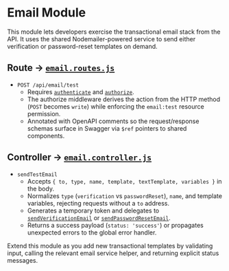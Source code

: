 # Email Module

This module lets developers exercise the transactional email stack from the API.
It uses the shared Nodemailer-powered service to send either verification or
password-reset templates on demand.

## Route → [`email.routes.js`](./email.routes.js)

- `POST /api/email/test`
  - Requires [`authenticate`](../../middlewares/authenticate.js) and
    [`authorize`](../../middlewares/authorize.js).
  - The authorize middleware derives the action from the HTTP method (`POST`
    becomes `write`) while enforcing the `email:test` resource permission.
  - Annotated with OpenAPI comments so the request/response schemas surface in
    Swagger via `$ref` pointers to shared components.

## Controller → [`email.controller.js`](./email.controller.js)

- `sendTestEmail`
  - Accepts `{ to, type, name, template, textTemplate, variables }` in the body.
  - Normalizes `type` (`verification` vs `passwordReset`), `name`, and template
    variables, rejecting requests without a `to` address.
  - Generates a temporary token and delegates to
    [`sendVerificationEmail`](../../services/emailService.js) or
    [`sendPasswordResetEmail`](../../services/emailService.js).
  - Returns a success payload (`status: 'success'`) or propagates unexpected
    errors to the global error handler.

Extend this module as you add new transactional templates by validating input,
calling the relevant email service helper, and returning explicit status
messages.
